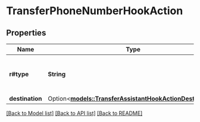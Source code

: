 # TransferPhoneNumberHookAction

## Properties

Name | Type | Description | Notes
------------ | ------------- | ------------- | -------------
**r#type** | **String** | This is the type of action - must be \"transfer\" | 
**destination** | Option<[**models::TransferAssistantHookActionDestination**](TransferAssistantHookAction_destination.md)> |  | [optional]

[[Back to Model list]](../README.md#documentation-for-models) [[Back to API list]](../README.md#documentation-for-api-endpoints) [[Back to README]](../README.md)


